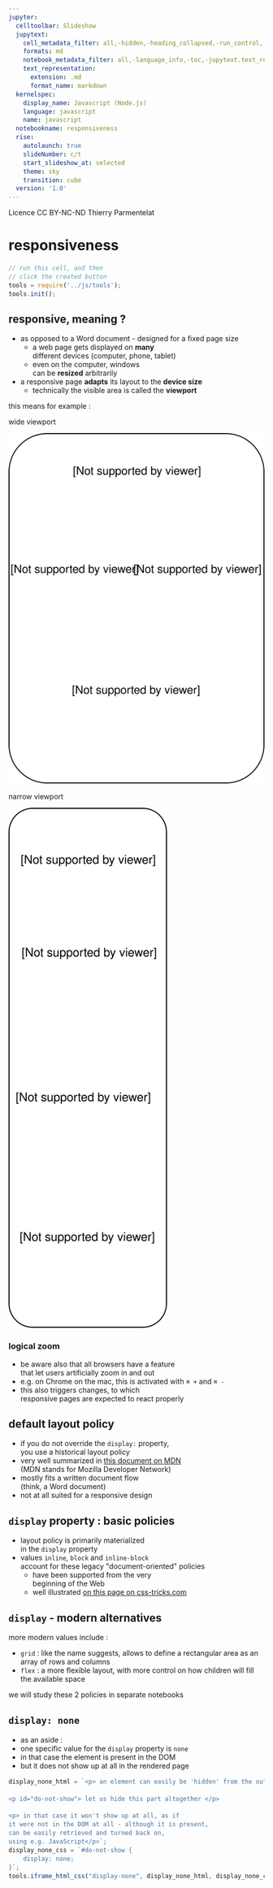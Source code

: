 ```yaml
---
jupyter:
  celltoolbar: Slideshow
  jupytext:
    cell_metadata_filter: all,-hidden,-heading_collapsed,-run_control,-trusted
    formats: md
    notebook_metadata_filter: all,-language_info,-toc,-jupytext.text_representation.jupytext_version,-jupytext.text_representation.format_version
    text_representation:
      extension: .md
      format_name: markdown
  kernelspec:
    display_name: Javascript (Node.js)
    language: javascript
    name: javascript
  notebookname: responsiveness
  rise:
    autolaunch: true
    slideNumber: c/t
    start_slideshow_at: selected
    theme: sky
    transition: cube
  version: '1.0'
---
```


<div class="licence">
<span>Licence CC BY-NC-ND</span>
<span>Thierry Parmentelat</span>
</div>

<!-- #region slideshow={"slide_type": ""} -->
# responsiveness
<!-- #endregion -->

```javascript
// run this cell, and then 
// click the created button
tools = require('../js/tools');
tools.init();
```

<!-- #region slideshow={"slide_type": "slide"} -->
## responsive, meaning ?
<!-- #endregion -->

* as opposed to a Word document - designed for a fixed page size
  * a web page gets displayed on **many**   
    different devices (computer, phone, tablet)
  * even on the computer, windows  
    can be **resized** arbitrarily
* a responsive page **adapts** its layout to the **device size**
  * technically the visible area is called the **viewport**

<!-- #region slideshow={"slide_type": "slide"} -->
this means for example :
<!-- #endregion -->

<!-- #region cell_style="split" slideshow={"slide_type": ""} -->
wide viewport

![](../media/responsive-wide.svg)
<!-- #endregion -->

<!-- #region cell_style="split" -->
narrow viewport

![](../media/responsive-narrow.svg)
<!-- #endregion -->

<!-- #region slideshow={"slide_type": "slide"} -->
### logical zoom
<!-- #endregion -->

* be aware also that all browsers have a feature   
  that let users artificially zoom in and out
* e.g. on Chrome on the mac, this is activated with `⌘ +` and `⌘ -`
* this also triggers changes, to which  
  responsive pages are expected to react properly

<!-- #region slideshow={"slide_type": "slide"} -->
## default layout policy
<!-- #endregion -->

* if you do not override the `display:` property,  
  you use a historical layout policy 
* very well summarized in [this document on MDN](https://developer.mozilla.org/en-US/docs/Learn/CSS/CSS_layout/Normal_Flow)  
  (MDN stands for Mozilla Developer Network)
* mostly fits a written document flow  
  (think, a Word document)
* not at all suited for a responsive design

<!-- #region slideshow={"slide_type": "slide"} -->
##  `display` property : basic policies
<!-- #endregion -->

* layout policy is primarily materialized  
  in the `display` property
* values `inline`, `block` and `inline-block`  
  account for these legacy "document-oriented" policies
  * have been supported from the very  
    beginning of the Web 
  * well illustrated [on this page on css-tricks.com](https://css-tricks.com/almanac/properties/d/display/)

<!-- #region slideshow={"slide_type": "slide"} -->
## `display` - modern alternatives
<!-- #endregion -->

more modern values include :

* `grid` : like the name suggests, allows to define a rectangular area as an array of rows and columns
* `flex` : a more flexible layout, with more control on how children will fill the available space

we will study these 2 policies in separate notebooks

<!-- #region slideshow={"slide_type": "slide"} -->
## `display: none`
<!-- #endregion -->

* as an aside :
* one specific value for the `display` property is `none`
* in that case the element is present in the DOM
* but it does not show up at all in the rendered page

```javascript hide_input=true
display_none_html = `<p> an element can easily be 'hidden' from the output </p>

<p id="do-not-show"> let us hide this part altogether </p>

<p> in that case it won't show up at all, as if
it were not in the DOM at all - although it is present,
can be easily retrieved and turned back on,
using e.g. JavaScript</p>`;
display_none_css = `#do-not-show {
    display: none;
}`;
tools.iframe_html_css("display-none", display_none_html, display_none_css)
```
